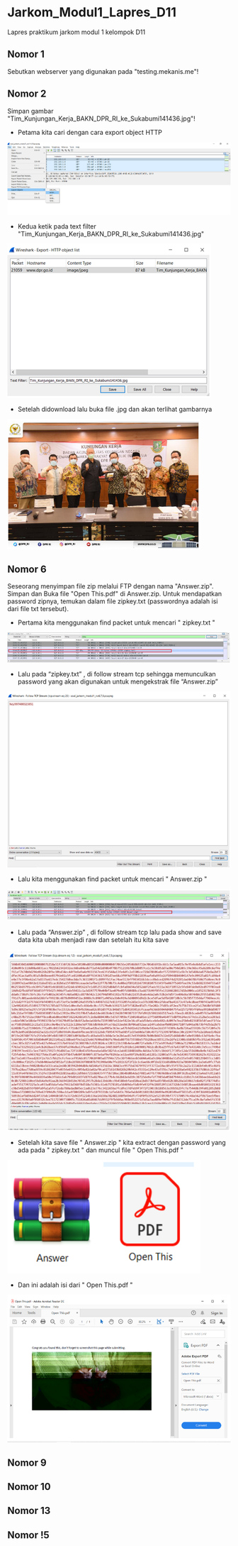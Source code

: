# Jarkom_Modul1_Lapres_D11
Lapres praktikum jarkom modul 1 kelompok D11
## Nomor 1
Sebutkan webserver yang digunakan pada "testing.mekanis.me"!

## Nomor 2
Simpan gambar "Tim_Kunjungan_Kerja_BAKN_DPR_RI_ke_Sukabumi141436.jpg"!

- Petama kita cari dengan cara export object HTTP
<img src="https://github.com/pangestuf/Jarkom_Modul1_Lapres_D11/blob/main/Gambar/2.png" >

- Kedua ketik pada text filter "Tim_Kunjungan_Kerja_BAKN_DPR_RI_ke_Sukabumi141436.jpg"
<img src="https://github.com/pangestuf/Jarkom_Modul1_Lapres_D11/blob/main/Gambar/2a.PNG">

- Setelah didownload lalu buka file .jpg dan akan terlihat gambarnya

<img src="https://github.com/pangestuf/Jarkom_Modul1_Lapres_D11/blob/main/Gambar/2b.PNG">

## Nomor 6
Seseorang menyimpan file zip melalui FTP dengan nama "Answer.zip". Simpan dan Buka file "Open This.pdf" di Answer.zip. Untuk mendapatkan password zipnya, temukan dalam file zipkey.txt (passwordnya adalah isi dari file txt tersebut).

- Pertama kita menggunakan find packet untuk mencari " zipkey.txt "
<img src="https://github.com/pangestuf/Jarkom_Modul1_Lapres_D11/blob/main/Gambar/6a.PNG">

- Lalu pada “zipkey.txt” , di follow stream tcp sehingga memunculkan password yang akan digunakan untuk mengekstrak file “Answer.zip”
<img src="https://github.com/pangestuf/Jarkom_Modul1_Lapres_D11/blob/main/Gambar/6b.PNG">

- Lalu kita menggunakan find packet untuk mencari " Answer.zip "
<img src="https://github.com/pangestuf/Jarkom_Modul1_Lapres_D11/blob/main/Gambar/6c.PNG">

- Lalu pada “Answer.zip” , di follow stream tcp lalu pada show and save data kita ubah menjadi raw dan setelah itu kita save
<img src="https://github.com/pangestuf/Jarkom_Modul1_Lapres_D11/blob/main/Gambar/6d.PNG">

- Setelah kita save file " Answer.zip " kita extract dengan password yang ada pada " zipkey.txt " dan muncul file " Open This.pdf "
<img src="https://github.com/pangestuf/Jarkom_Modul1_Lapres_D11/blob/main/Gambar/6e.PNG">

- Dan ini adalah isi dari " Open This.pdf "
<img src="https://github.com/pangestuf/Jarkom_Modul1_Lapres_D11/blob/main/Gambar/6f.PNG">

## Nomor 9

## Nomor 10

## Nomor 13

## Nomor !5

